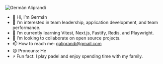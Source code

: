 ![Germán Aliprandi](https://i.ibb.co/N2Pf5n2/github-header-me.png)
- 👋 Hi, I’m Germán
- 👀 I’m interested in team leadership, application development, and team performance.
- 🌱 I’m currently learning Vitest, Next.js, Fastify, Redis, and Playwright.
- 💞️ I’m looking to collaborate on open source projects.
- 📫 How to reach me: galiprandi@gmail.com
- 😄 Pronouns: He
- ⚡ Fun fact: I play padel and enjoy spending time with my family.
